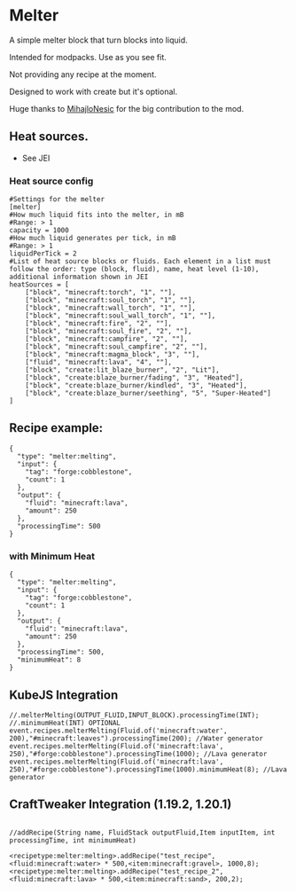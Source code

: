# Melter

A simple melter block that turn blocks into liquid.

Intended for modpacks. Use as you see fit.

Not providing any recipe at the moment.

Designed to work with create but it's optional.


Huge thanks to [MihajloNesic](https://github.com/MihajloNesic) for the big contribution to the mod.

## Heat sources.
- See JEI

### Heat source config
```
#Settings for the melter
[melter]
#How much liquid fits into the melter, in mB
#Range: > 1
capacity = 1000
#How much liquid generates per tick, in mB
#Range: > 1
liquidPerTick = 2
#List of heat source blocks or fluids. Each element in a list must follow the order: type (block, fluid), name, heat level (1-10), additional information shown in JEI
heatSources = [
	["block", "minecraft:torch", "1", ""],
	["block", "minecraft:soul_torch", "1", ""],
	["block", "minecraft:wall_torch", "1", ""],
	["block", "minecraft:soul_wall_torch", "1", ""],
	["block", "minecraft:fire", "2", ""],
	["block", "minecraft:soul_fire", "2", ""],
	["block", "minecraft:campfire", "2", ""],
	["block", "minecraft:soul_campfire", "2", ""],
	["block", "minecraft:magma_block", "3", ""],
	["fluid", "minecraft:lava", "4", ""],
	["block", "create:lit_blaze_burner", "2", "Lit"],
	["block", "create:blaze_burner/fading", "3", "Heated"],
	["block", "create:blaze_burner/kindled", "3", "Heated"],
	["block", "create:blaze_burner/seething", "5", "Super-Heated"]
]
```

## Recipe example:
```
{
  "type": "melter:melting",
  "input": {
    "tag": "forge:cobblestone",
    "count": 1
  },
  "output": {
    "fluid": "minecraft:lava",
    "amount": 250
  },
  "processingTime": 500
}
```

### with Minimum Heat
```
{
  "type": "melter:melting",
  "input": {
    "tag": "forge:cobblestone",
    "count": 1
  },
  "output": {
    "fluid": "minecraft:lava",
    "amount": 250
  },
  "processingTime": 500,
  "minimumHeat": 8
}
```

## KubeJS Integration
```
//.melterMelting(OUTPUT_FLUID,INPUT_BLOCK).processingTime(INT);
//.minimumHeat(INT) OPTIONAL
event.recipes.melterMelting(Fluid.of('minecraft:water', 200),"#minecraft:leaves").processingTime(200); //Water generator
event.recipes.melterMelting(Fluid.of('minecraft:lava', 250),"#forge:cobblestone").processingTime(1000); //Lava generator
event.recipes.melterMelting(Fluid.of('minecraft:lava', 250),"#forge:cobblestone").processingTime(1000).minimumHeat(8); //Lava generator
```

## CraftTweaker Integration (1.19.2, 1.20.1)
```

//addRecipe(String name, FluidStack outputFluid,Item inputItem, int processingTime, int minimumHeat)

<recipetype:melter:melting>.addRecipe("test_recipe",<fluid:minecraft:water> * 500,<item:minecraft:gravel>, 1000,8);
<recipetype:melter:melting>.addRecipe("test_recipe_2",<fluid:minecraft:lava> * 500,<item:minecraft:sand>, 200,2);

```